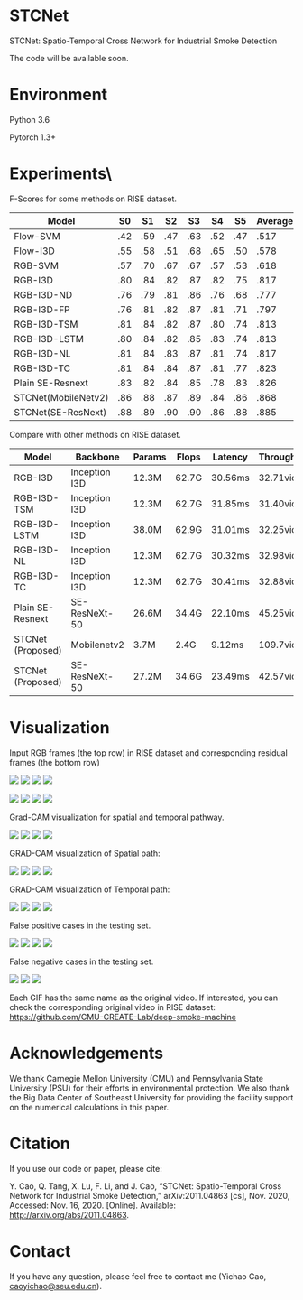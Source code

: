 # STCNet
STCNet: Spatio-Temporal Cross Network for Industrial Smoke Detection

The code will be available soon.

# Environment
Python 3.6

Pytorch 1.3+

# Experiments\

F-Scores for some methods on RISE dataset.

Model  | 	S0	| S1  | 	S2  | 	S3  | 	S4  | 	S5  | 	Average
--- |--- |--- |--- |--- |--- |--- |---
Flow-SVM | .42 | .59 | .47 | .63 | .52 | .47 | .517
Flow-I3D | .55 | .58 | .51 | .68 | .65 | .50 | .578
RGB-SVM | .57 | .70 | .67 | .67 | .57 | .53 | .618
RGB-I3D | .80 | .84 | .82 | .87 | .82 | .75 | .817
RGB-I3D-ND | .76 | .79 | .81 | .86 | .76 | .68 | .777
RGB-I3D-FP | .76 | .81 | .82 | .87 | .81 | .71 | .797
RGB-I3D-TSM | .81 | .84 | .82 | .87 | .80 | .74 | .813
RGB-I3D-LSTM | .80 | .84 | .82 | .85 | .83 | .74 | .813
RGB-I3D-NL | .81 | .84 | .83 | .87 | .81 | .74 | .817
RGB-I3D-TC | .81 | .84 | .84 | .87 | .81 | .77 | .823
Plain SE-Resnext | .83 | .82 | .84 | .85 | .78 | .83 | .826
STCNet(MobileNetv2) | .86 | .88 | .87 | .89 | .84 | .86 | .868
STCNet(SE-ResNext) | .88 | .89 | .90 | .90 | .86 | .88 | .885


Compare with other methods on RISE dataset.

Model | Backbone | Params | Flops | Latency | Throughput | Average
--- |--- |--- |--- |--- |--- |---
RGB-I3D | Inception I3D | 12.3M | 62.7G | 30.56ms | 32.71vid/s | .817
RGB-I3D-TSM | Inception I3D | 12.3M | 62.7G | 31.85ms | 31.40vid/s | .813
RGB-I3D-LSTM | Inception I3D | 38.0M | 62.9G | 31.01ms | 32.25vid/s | .813
RGB-I3D-NL | Inception I3D | 12.3M | 62.7G | 30.32ms | 32.98vid/s | .817
RGB-I3D-TC | Inception I3D | 12.3M | 62.7G | 30.41ms | 32.88vid/s | .823
Plain SE-Resnext | SE-ResNeXt-50 | 26.6M | 34.4G | 22.10ms | 45.25vid/s | .826
STCNet (Proposed) | Mobilenetv2 | 3.7M | 2.4G | 9.12ms | 109.7vid/s | .868
STCNet (Proposed) | SE-ResNeXt-50 | 27.2M | 34.6G | 23.49ms | 42.57vid/s | .885


# Visualization

Input RGB frames (the top row) in RISE dataset and corresponding residual frames (the bottom row)

![ ](0.rgb/0.gif)
![ ](0.rgb/1.gif)
![ ](0.rgb/2.gif)
![ ](0.rgb/4.gif)

![ ](0.diff/0.gif)
![ ](0.diff/1.gif)
![ ](0.diff/2.gif)
![ ](0.diff/4.gif)

Grad-CAM visualization for spatial and temporal pathway.

![ ](1.grad-cam/0-0-2019-01-11-6304-884-6807-1387-180-180-8539-1547239400-1547239575/0-0-2019-01-11-6304-884-6807-1387-180-180-8539-1547239400-1547239575.gif)
![ ](1.grad-cam/0-6-2018-06-11-3981-1084-4484-1587-180-180-9950-1528744530-1528744705/0-6-2018-06-11-3981-1084-4484-1587-180-180-9950-1528744530-1528744705.gif)
![ ](1.grad-cam/0-6-2019-04-09-3981-1004-4484-1507-180-180-7031-1554826720-1554826895/0-6-2019-04-09-3981-1004-4484-1507-180-180-7031-1554826720-1554826895.gif)
![ ](1.grad-cam/0-12-2019-01-11-1626-1015-2129-1518-180-180-4219-1547217735-1547217910/0-12-2019-01-11-1626-1015-2129-1518-180-180-4219-1547217735-1547217910.gif)

GRAD-CAM visualization of Spatial path:

![ ](1.grad-cam/0-0-2019-01-11-6304-884-6807-1387-180-180-8539-1547239400-1547239575/0-0-2019-01-11-6304-884-6807-1387-180-180-8539-1547239400-1547239575_rgb.jpg)
![ ](1.grad-cam/0-6-2018-06-11-3981-1084-4484-1587-180-180-9950-1528744530-1528744705/0-6-2018-06-11-3981-1084-4484-1587-180-180-9950-1528744530-1528744705_rgb.jpg)
![ ](1.grad-cam/0-6-2019-04-09-3981-1004-4484-1507-180-180-7031-1554826720-1554826895/0-6-2019-04-09-3981-1004-4484-1507-180-180-7031-1554826720-1554826895_rgb.jpg)
![ ](1.grad-cam/0-12-2019-01-11-1626-1015-2129-1518-180-180-4219-1547217735-1547217910/0-12-2019-01-11-1626-1015-2129-1518-180-180-4219-1547217735-1547217910_rgb.jpg)

GRAD-CAM visualization of Temporal path:

![ ](1.grad-cam/0-0-2019-01-11-6304-884-6807-1387-180-180-8539-1547239400-1547239575/0-0-2019-01-11-6304-884-6807-1387-180-180-8539-1547239400-1547239575.jpg)
![ ](1.grad-cam/0-6-2018-06-11-3981-1084-4484-1587-180-180-9950-1528744530-1528744705/0-6-2018-06-11-3981-1084-4484-1587-180-180-9950-1528744530-1528744705.jpg)
![ ](1.grad-cam/0-6-2019-04-09-3981-1004-4484-1507-180-180-7031-1554826720-1554826895/0-6-2019-04-09-3981-1004-4484-1507-180-180-7031-1554826720-1554826895.jpg)
![ ](1.grad-cam/0-12-2019-01-11-1626-1015-2129-1518-180-180-4219-1547217735-1547217910/0-12-2019-01-11-1626-1015-2129-1518-180-180-4219-1547217735-1547217910.jpg)

False positive cases in the testing set.

![ ](2.WrongPos/0-0-2018-06-14-6304-964-6807-1467-180-180-8213-1528998335-1528998510.gif)
![ ](2.WrongPos/0-12-2018-06-11-1626-1115-2129-1618-180-180-9662-1528743090-1528743265.gif)
![ ](2.WrongPos/1-0-2018-08-24-3018-478-3536-996-180-180-3440-1535112740-1535112915.gif)
![ ](2.WrongPos/2-1-2018-06-12-874-1602-1380-2108-180-180-7607-1528827805-1528827980.gif)

False negative cases in the testing set. 

![ ](3.WrongNeg/0-0-2019-01-17-6304-884-6807-1387-180-180-6750-1547747145-1547747320.gif)
![ ](3.WrongNeg/0-6-2018-12-13-3981-1004-4484-1507-180-180-5894-1544717005-1544717180.gif)
![ ](3.WrongNeg/0-6-2019-02-04-3981-1004-4484-1507-180-180-9590-1549314050-1549314225.gif)

Each GIF has the same name as the original video. If interested, you can check the corresponding original video in RISE dataset:
https://github.com/CMU-CREATE-Lab/deep-smoke-machine

# Acknowledgements
We thank Carnegie Mellon University (CMU) and Pennsylvania State University (PSU) for their efforts in environmental protection. We also thank the Big Data Center of Southeast University for providing the facility support on the numerical calculations in this paper.

# Citation
If you use our code or paper, please cite:

Y. Cao, Q. Tang, X. Lu, F. Li, and J. Cao, “STCNet: Spatio-Temporal Cross Network for Industrial Smoke Detection,” arXiv:2011.04863 [cs], Nov. 2020, Accessed: Nov. 16, 2020. [Online]. Available: http://arxiv.org/abs/2011.04863.


# Contact
If you have any question, please feel free to contact me (Yichao Cao, caoyichao@seu.edu.cn).
